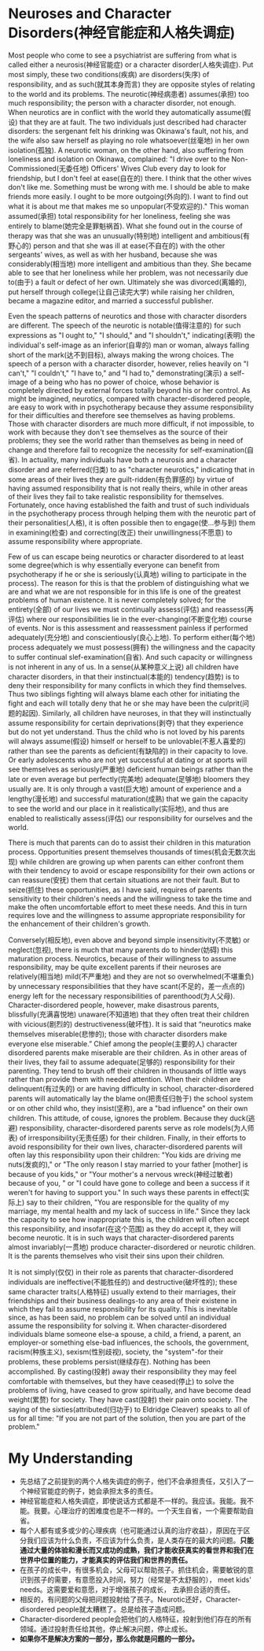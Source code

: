 # Neuroses and Character Disorders(神经官能症和人格失调症)
Most people who come to see a psychiatrist are suffering from what is called either a neurosis(神经官能症) or a character disorder(人格失调症). Put most simply, these two conditions(疾病) are disorders(失序) of responsibility, and as such(就其本身而言) they are opposite styles of relating to the world and its problems. The neurotic(神经病患者) assumes(承担) too much responsibility; the person with a character disorder, not enough. When neurotics are in conflict with the world they automatically assume(假设) that they are at fault. The two individuals just described had character disorders: the sergenant felt his drinking was Okinawa's fault, not his, and the wife also saw herself as playing no role whatsoever(丝毫地) in her own isolation(孤独). A neurotic woman, on the other hand, also suffering from loneliness and isolation on Okinawa, complained: "I drive over to the Non-Commissioned(无委任地) Officers' Wives Club every day to look for friendship, but I don't feel at ease(自在的) there. I think that the other wives don't like me. Something must be wrong with me. I should be able to make friends more easily. I ought to be more outgoing(外向的). I want to find out what it is about me that makes me so unpopular(不受欢迎的)." This woman assumed(承担) total responsibility for her loneliness, feeling she was entirely to blame(她完全是罪魁祸首). What she found out in the course of therapy was that she was an unusually(特别地) intelligent and ambitious(有野心的) person and that she was ill at ease(不自在的) with the other sergeants' wives, as well as with her husband, because she was considerably(相当地) more intelligent and ambitious than they. She became able to see that  her loneliness while her problem, was not necessarily due to(由于) a fault or defect of her own. Ultimately she was divorced(离婚的), put herself through college(让自己读完大学) while raising her children, became a magazine editor, and married a successful publisher.

Even the speach patterns of neurotics and those with character disorders are different. The speech of the neurotic is notable(值得注意的) for such expressions as "I ought to," "I should," and "I shouldn't," indicating(表明) the individual's self-image as an inferior(自卑的) man or woman, always falling short of the mark(达不到目标), always making the wrong choices. The speech of a person with a character disorder, however, relies heavily on "I can't," "I couldn't," "I have to," and "I had to," demonstrating(演示) a self-image of a being who has no power of choice, whose behavior is completely directed by external forces totally beyond his or her control. As might be imagined, neurotics, compared with character-disordered people, are easy to work with in psychotherapy because they assume responsibility for their difficulties and therefore see themselves as having problems. Those with character disorders are much more difficult, if not impossible, to work with because they don't see themselves as the source of their problems; they see the world rather than themselves as being in need of change and therefore fail to recognize the necessity for self-examination(自省). In actuality, many individuals have both a neurosis and a character disorder and are referred(归类) to as "character neurotics," indicating that in some areas of their lives they are guilt-ridden(有负罪感的) by virtue of having assumed responsibility that is not really theirs, while in other areas of their lives they fail to take realistic responsibility for themselves. Fortunately, once having established the faith and trust of such individuals in the psychotherapy process through helping them with the neurotic part of their personalities(人格), it is often possible then to engage(使...参与到) them in examining(检查) and correcting(改正) their unwillingness(不愿意) to assume responsibility where appropriate.

Few of us can escape being neurotics or character disordered to at least some degree(which is why essentially everyone can benefit from psychotherapy if he or she is seriously(认真地) willing to participate in the process). The reason for this is that the problem of distinguishing what we are and what we are not responsible for in this life is one of the greatest problems of human existence. It is never completely solved; for the entirety(全部) of our lives we must continually assess(评估) and reassess(再评估) where our responsibilities lie in the ever-changing(不断变化地) course of events. Nor is this assessment and reassessment painless if performed adequately(充分地) and conscientiously(良心上地). To perform either(每个地) process adequately we must possess(拥有) the willingness and the capacity to suffer continual slef-examination(自省). And such capacity or willingness is not inherent in any of us. In a sense(从某种意义上说) all children have character disorders, in that their instinctual(本能的) tendency(趋势) is to deny their responsibility for many conflicts in which they find themselves. Thus two siblings fighting will always blame each other for initiating the fight and each will totally deny that he or she may have been the culprit(问题的起因). Similarly, all children have neuroses, in that they will instinctually assume responsibility for certain deprivations(剥夺) that they experience but do not yet understand. Thus the child who is not loved by his parents will always assume(假设) himself or herself to be unlovable(不惹人喜爱的) rather than see the parents as deficient(有缺陷的) in their capacity to love. Or early adolescents who are not yet successful at dating or at sports will see themselves as seriously(严重地) deficient human beings rather than the late or even average but perfectly(完美地) adequate(足够地) bloomers they usually are. It is only through a vast(巨大地) amount of experience and a lengthy(漫长地) and successful maturation(成熟) that we gain the capacity to see the world and our place in it realistically(实际地), and thus are enabled to realistically assess(评估) our responsibility for ourselves and the world.

There is much that parents can do to assist their children in this maturation process. Opportunities present themselves thousands of times(机会无数次出现) while children are growing up when parents can either confront them with their tendency to avoid or escape responsibility for their own actions or can reassure(安抚) them that certain situations are not their fault. But to seize(抓住) these opportunities, as I have said, requires of parents sensitivity to their children's needs and the willingness to take the time and make the often uncomfortable effort to meet these needs. And this in turn requires love and the willingness to assume appropriate responsibility for the enhancement of their children's growth.

Conversely(相反地), even above and beyond simple insensitivity(不灵敏) or neglect(忽视), there is much that many parents do to hinder(妨碍) this maturation process. Neurotics, because of their willingness to assume responsibility, may be quite excellent parents if their neuroses are relatively(相当地) mild(不严重地) and they are not so overwhelmed(不堪重负) by unnecessary responsibilities that they have scant(不足的，差一点点的) energy left for the necessary responsibilities of parenthood(为人父母). Character-disordered people, however, make disastrous parents, blissfully(充满喜悦地) unaware(不知道地) that they often treat their children with vicious(剧烈的) destructiveness(破坏性). It is said that “neurotics make themselves miserable(悲惨的); those with character disorders make everyone else miserable.” Chief among the people(主要的人) character disordered parents make miserable are their children. As in other areas of their lives, they fail to assume adequate(足够的) responsibility for their parenting. They tend to brush off their children in thousands of little ways rather than provide them with needed attention. When their children are delinquent(有过失的) or are having difficulty in school, character-disordered parents will automatically lay the blame on(把责任归咎于) the school system or on other child who, they insist(坚称), are a "bad influence" on their own children. This attitude, of couse, ignores the problem. Because they duck(逃避) responsibility, character-disordered parents serve as role models(为人师表) of irresponsibility(无责任感) for their children. Finally, in their efforts to avoid responsibility for their own lives, character-disordered parents will often lay this responsibility upon their children: "You kids are driving me nuts(发疯的)," or "The only reason I stay married to your father [mother] is because of you kids," or "Your mother's a nervous wreck(神经过敏者) because of you, " or "I could have gone to college and been a success if it weren't for having to support you." In such ways these parents in effect(实际上) say to their children, "You are responsible for the quality of my marriage, my mental health and my lack of success in life." Since they lack the capacity to see how inappropriate this is, the children will often accept this responsibility, and insofar(在这个范围) as they do accept it, they will become neurotic. It is in such ways that character-disordered parents almost invariably(一贯地) produce character-disordered or neurotic children. It is the parents themselves who visit their sins upon their children.

It is not simply(仅仅) in their role as parents that character-disordered individuals are ineffective(不能胜任的) and destructive(破坏性的); these same character traits(人格特征) usually extend to their marriages, their friendships and their business dealings-to any area of their existene in which they fail to assume responsibility for its quality. This is inevitable since, as has been said, no problem can be solved until an individual assume the responsibility for solving it. When character-disordered individuals blame someone else-a spouse, a child, a friend, a parent, an employer-or something else-bad influences, the schools, the government, racism(种族主义), sexism(性别歧视), society, the "system"-for their problems, these problems persist(继续存在). Nothing has been accomplished. By casting(投射) away their responsibility they may feel comfortable with themselves, but they have ceased(停止) to solve the problems of living, have ceased to grow spiritually, and have become dead weight(累赘) for society. They have cast(投射) their pain onto society. The saying of the sixties(attributed(归功于) to Eldridge Cleaver) speaks to all of us for all time: "If you are not part of the solution, then you are part of the problem."
# My Understanding
- 先总结了之前提到的两个人格失调症的例子，他们不会承担责任，又引入了一个神经官能症的例子，她会承担太多的责任。
- 神经官能症和人格失调症，即使说话方式都是不一样的。我应该。我能。我不能。我要。心理治疗的困难度也是不一样的。一个天生自省，一个需要帮助自省。
- 每个人都有或多或少的心理疾病（也可能通过认真的治疗收益），原因在于区分我们应该为什么负责，不应该为什么负责，是人类存在的最大的问题。**只能通过大量的体验和漫长而又成功的成熟，我们才能收获真实的看世界和我们在世界中位置的能力，才能真实的评估我们和世界的责任。**
- 在孩子的成长中，有很多机会，父母可以帮助孩子。抓住机会，需要敏锐的意识到孩子的需要，有意愿投入时间，努力（经常是不太舒服的）， meet kids' needs。这需要爱和意愿，对于增强孩子的成长， 去承担合适的责任。
- 相反的，有问题的父母把问题投射给了孩子。Neurotic还好，Character-disordered people就太糟糕了。总是给孩子造成问题。
- Character-disordered people会把他们的人格特征，投射到他们存在的所有领域。通过投射责任给其他，停止解决问题，停止成长。
- **如果你不是解决方案的一部分，那么你就是问题的一部分。**

